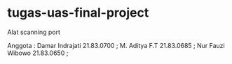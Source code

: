 # tugas-uas-final-project

Alat scanning port

Anggota :
Damar Indrajati   21.83.0700 ;
M. Aditya F.T     21.83.0685 ;
Nur Fauzi Wibowo  21.83.0650 ;

